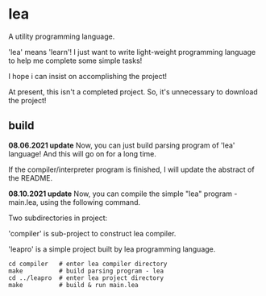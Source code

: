 # lea

A utility programming language.

'lea' means 'learn'! I just want to write light-weight programming language to help me complete some simple tasks!

I hope i can insist on accomplishing the project!

At present, this isn't a completed project. So, it's unnecessary to download the project!

## build

**08.06.2021 update** Now, you can just build parsing program of 'lea' language! And this will go on for a long time. 

If the compiler/interpreter program is finished, I will update the abstract of the README.

**08.10.2021 update** Now, you can compile the simple "lea" program - main.lea, using the following command.

Two subdirectories in project: 

'compiler' is sub-project to construct lea compiler.

'leapro' is a simple project built by lea programming language.

```shell
cd compiler   # enter lea compiler directory
make          # build parsing program - lea
cd ../leapro  # enter lea project directory
make          # build & run main.lea
```
